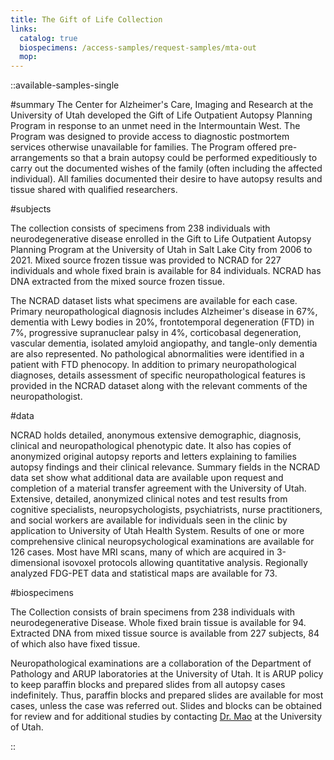 ```yaml
---
title: The Gift of Life Collection
links:
  catalog: true
  biospecimens: /access-samples/request-samples/mta-out
  mop:
---
```


::available-samples-single

#summary
The Center for Alzheimer's Care, Imaging and Research at the University of Utah developed the Gift of Life Outpatient Autopsy Planning Program in response to an unmet need in the Intermountain West. The Program was designed to provide access to diagnostic postmortem services otherwise unavailable for families. The Program offered pre-arrangements so that a brain autopsy could be performed expeditiously to carry out the documented wishes of the family (often including the affected individual). All families documented their desire to have autopsy results and tissue shared with qualified researchers.

#subjects

The collection consists of specimens from 238 individuals with neurodegenerative disease enrolled in the Gift to Life Outpatient Autopsy Planning Program at the University of Utah in Salt Lake City from 2006 to 2021. Mixed source frozen tissue was provided to NCRAD for 227 individuals and whole fixed brain is available for 84 individuals. NCRAD has DNA extracted from the mixed source frozen tissue.

The NCRAD dataset lists what specimens are available for each case. Primary neuropathological diagnosis includes Alzheimer's disease in 67%, dementia with Lewy bodies in 20%, frontotemporal degeneration (FTD) in 7%, progressive supranuclear palsy in 4%, corticobasal degeneration, vascular dementia, isolated amyloid angiopathy, and tangle-only dementia are also represented. No pathological abnormalities were identified in a patient with FTD phenocopy. In addition to primary neuropathological diagnoses, details assessment of specific neuropathological features is provided in the NCRAD dataset along with the relevant comments of the neuropathologist.

#data

NCRAD holds detailed, anonymous extensive demographic, diagnosis, clinical and neuropathological phenotypic date. It also has copies of anonymized original autopsy reports and letters explaining to families autopsy findings and their clinical relevance. Summary fields in the NCRAD data set show what additional data are available upon request and completion of a material transfer agreement with the University of Utah. Extensive, detailed, anonymized clinical notes and test results from cognitive specialists, neuropsychologists, psychiatrists, nurse practitioners, and social workers are available for individuals seen in the clinic by application to University of Utah Health System. Results of one or more comprehensive clinical neuropsychological examinations are available for 126 cases. Most have MRI scans, many of which are acquired in 3-dimensional isovoxel protocols allowing quantitative analysis. Regionally analyzed FDG-PET data and statistical maps are available for 73.

#biospecimens

The Collection consists of brain specimens from 238 individuals with neurodegenerative Disease. Whole fixed brain tissue is available for 94. Extracted DNA from mixed tissue source is available from 227 subjects, 84 of which also have fixed tissue.

Neuropathological examinations are a collaboration of the Department of Pathology and ARUP laboratories at the University of Utah. It is ARUP policy to keep paraffin blocks and prepared slides from all autopsy cases indefinitely. Thus, paraffin blocks and prepared slides are available for most cases, unless the case was referred out. Slides and blocks can be obtained for review and for additional studies by contacting <a href='mailto:qinwen.mao@path.utah.edu'>Dr. Mao</a> at the University of Utah.

::
